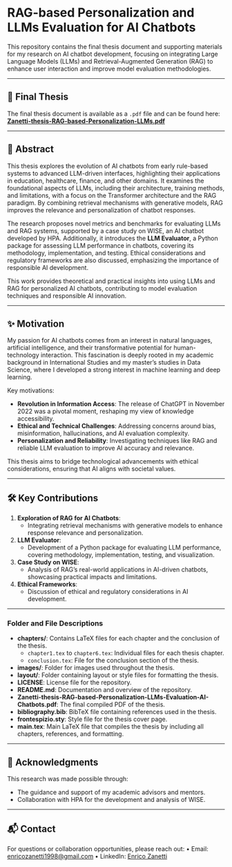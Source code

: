 # RAG-based Personalization and LLMs Evaluation for AI Chatbots

This repository contains the final thesis document and supporting materials for my research on AI chatbot development, focusing on integrating Large Language Models (LLMs) and Retrieval-Augmented Generation (RAG) to enhance user interaction and improve model evaluation methodologies.

---

## 📄 Final Thesis

The final thesis document is available as a `.pdf` file and can be found here:
**[Zanetti-thesis-RAG-based-Personalization-LLMs.pdf](./Zanetti-thesis-RAG-based-Personalization-LLMs-Evaluation-AI-Chatbots.pdf)**

---

## 📖 Abstract

This thesis explores the evolution of AI chatbots from early rule-based systems to advanced LLM-driven interfaces, highlighting their applications in education, healthcare, finance, and other domains. It examines the foundational aspects of LLMs, including their architecture, training methods, and limitations, with a focus on the Transformer architecture and the RAG paradigm. By combining retrieval mechanisms with generative models, RAG improves the relevance and personalization of chatbot responses.

The research proposes novel metrics and benchmarks for evaluating LLMs and RAG systems, supported by a case study on WISE, an AI chatbot developed by HPA. Additionally, it introduces the **LLM Evaluator**, a Python package for assessing LLM performance in chatbots, covering its methodology, implementation, and testing. Ethical considerations and regulatory frameworks are also discussed, emphasizing the importance of responsible AI development.

This work provides theoretical and practical insights into using LLMs and RAG for personalized AI chatbots, contributing to model evaluation techniques and responsible AI innovation.

---

## ✨ Motivation

My passion for AI chatbots comes from an interest in natural languages, artificial intelligence, and their transformative potential for human-technology interaction. This fascination is deeply rooted in my academic background in International Studies and my master’s studies in Data Science, where I developed a strong interest in machine learning and deep learning.

Key motivations:
- **Revolution in Information Access**: The release of ChatGPT in November 2022 was a pivotal moment, reshaping my view of knowledge accessibility.
- **Ethical and Technical Challenges**: Addressing concerns around bias, misinformation, hallucinations, and AI evaluation complexity.
- **Personalization and Reliability**: Investigating techniques like RAG and reliable LLM evaluation to improve AI accuracy and relevance.

This thesis aims to bridge technological advancements with ethical considerations, ensuring that AI aligns with societal values.

---

## 🛠️ Key Contributions

1. **Exploration of RAG for AI Chatbots**:
   - Integrating retrieval mechanisms with generative models to enhance response relevance and personalization.
2. **LLM Evaluator**:
   - Development of a Python package for evaluating LLM performance, covering methodology, implementation, testing, and visualization.
3. **Case Study on WISE**:
   - Analysis of RAG’s real-world applications in AI-driven chatbots, showcasing practical impacts and limitations.
4. **Ethical Frameworks**:
   - Discussion of ethical and regulatory considerations in AI development.

---

### Folder and File Descriptions

- **chapters/**: Contains LaTeX files for each chapter and the conclusion of the thesis.
  - `chapter1.tex` to `chapter6.tex`: Individual files for each thesis chapter.
  - `conclusion.tex`: File for the conclusion section of the thesis.
- **images/**: Folder for images used throughout the thesis.
- **layout/**: Folder containing layout or style files for formatting the thesis.
- **LICENSE**: License file for the repository.
- **README.md**: Documentation and overview of the repository.
- **Zanetti-thesis-RAG-based-Personalization-LLMs-Evaluation-AI-Chatbots.pdf**: The final compiled PDF of the thesis.
- **bibliography.bib**: BibTeX file containing references used in the thesis.
- **frontespizio.sty**: Style file for the thesis cover page.
- **main.tex**: Main LaTeX file that compiles the thesis by including all chapters, references, and formatting.

---

## 🤝 Acknowledgments

This research was made possible through:
- The guidance and support of my academic advisors and mentors.
- Collaboration with HPA for the development and analysis of WISE.

---

## 📬 Contact

For questions or collaboration opportunities, please reach out:
	•	Email: enricozanetti1998@gmail.com
	•	LinkedIn: [Enrico Zanetti](https://www.linkedin.com/in/enrico-zanetti/)
